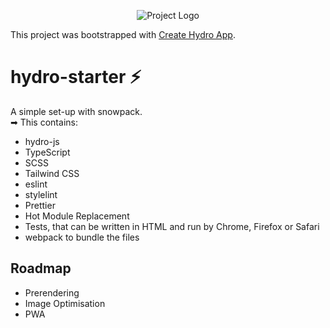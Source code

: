 <p align="center"><img src="https://images.unsplash.com/photo-1533167649158-6d508895b680?ixlib=rb-1.2.1&auto=format&fit=crop&w=1189&q=80" alt="Project Logo"></p>

This project was bootstrapped with [Create Hydro App](https://github.com/Krutsch/create-hydro-app).


# hydro-starter ⚡️

A simple set-up with snowpack.<br>
➡ This contains:

- hydro-js
- TypeScript
- SCSS
- Tailwind CSS
- eslint
- stylelint
- Prettier
- Hot Module Replacement
- Tests, that can be written in HTML and run by Chrome, Firefox or Safari
- webpack to bundle the files

## Roadmap

- Prerendering
- Image Optimisation
- PWA
